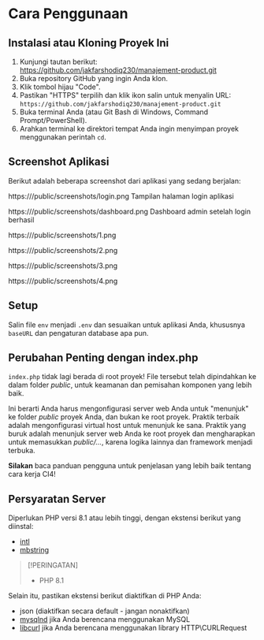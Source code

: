 # Cara Penggunaan

## Instalasi atau Kloning Proyek Ini

1. Kunjungi tautan berikut: https://github.com/jakfarshodiq230/manajement-product.git
2. Buka repository GitHub yang ingin Anda klon.
3. Klik tombol hijau "Code".
4. Pastikan "HTTPS" terpilih dan klik ikon salin untuk menyalin URL: `https://github.com/jakfarshodiq230/manajement-product.git`
5. Buka terminal Anda (atau Git Bash di Windows, Command Prompt/PowerShell).
6. Arahkan terminal ke direktori tempat Anda ingin menyimpan proyek menggunakan perintah `cd`.

## Screenshot Aplikasi

Berikut adalah beberapa screenshot dari aplikasi yang sedang berjalan:

https:///public/screenshots/login.png
Tampilan halaman login aplikasi

https:///public/screenshots/dashboard.png
Dashboard admin setelah login berhasil

https:///public/screenshots/1.png

https:///public/screenshots/2.png

https:///public/screenshots/3.png

https:///public/screenshots/4.png


## Setup

Salin file `env` menjadi `.env` dan sesuaikan untuk aplikasi Anda, khususnya `baseURL`
dan pengaturan database apa pun.

## Perubahan Penting dengan index.php

`index.php` tidak lagi berada di root proyek! File tersebut telah dipindahkan ke dalam folder *public*,
untuk keamanan dan pemisahan komponen yang lebih baik.

Ini berarti Anda harus mengonfigurasi server web Anda untuk "menunjuk" ke folder *public* proyek Anda,
dan bukan ke root proyek. Praktik terbaik adalah mengonfigurasi virtual host untuk menunjuk ke sana. Praktik yang buruk adalah menunjuk server web Anda ke root proyek dan mengharapkan untuk memasukkan *public/...*, karena logika lainnya dan framework menjadi terbuka.

**Silakan** baca panduan pengguna untuk penjelasan yang lebih baik tentang cara kerja CI4!

## Persyaratan Server

Diperlukan PHP versi 8.1 atau lebih tinggi, dengan ekstensi berikut yang diinstal:

- [intl](http://php.net/manual/en/intl.requirements.php)
- [mbstring](http://php.net/manual/en/mbstring.installation.php)

> [!PERINGATAN]
> - PHP 8.1 

Selain itu, pastikan ekstensi berikut diaktifkan di PHP Anda:

- json (diaktifkan secara default - jangan nonaktifkan)
- [mysqlnd](http://php.net/manual/en/mysqlnd.install.php) jika Anda berencana menggunakan MySQL
- [libcurl](http://php.net/manual/en/curl.requirements.php) jika Anda berencana menggunakan library HTTP\CURLRequest